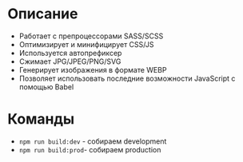 # Описание 
- Работает с препроцессорами SASS/SCSS
- Оптимизирует и минифицирует CSS/JS
- Используется автопрефиксер 
- Сжимает JPG/JPEG/PNG/SVG
- Генерирует изображения в формате WEBP
- Позволяет использовать последние возможности JavaScript с помощью Babel

# Команды
- `npm run build:dev` - собираем development
- `npm run build:prod`- собираем production


